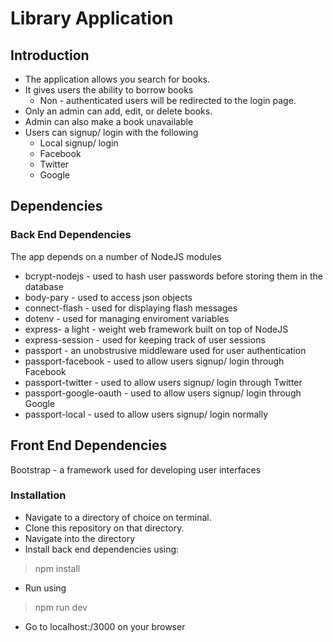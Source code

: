 # Library Application

## Introduction

* The application allows you search for books.
* It gives users the ability to borrow books
  + Non - authenticated users will be redirected to the login page.
* Only an admin can add, edit, or delete books.
* Admin can also make a book unavailable
* Users can signup/ login with the following
  + Local signup/ login
  + Facebook
  + Twitter
  + Google

## Dependencies
### Back End Dependencies
The app depends on a number of NodeJS modules
* bcrypt-nodejs - used to hash user passwords before storing them in the database
* body-pary - used to access json objects
* connect-flash - used for displaying flash messages
* dotenv - used for managing enviroment variables
* express- a light - weight web framework built on top of NodeJS
* express-session - used for keeping track of user sessions
* passport - an unobstrusive middleware used for user authentication
* passport-facebook - used to allow users signup/ login through Facebook
* passport-twitter - used to allow users signup/ login through Twitter
* passport-google-oauth - used to allow users signup/ login through Google
* passport-local - used to allow users signup/ login normally

## Front End Dependencies
Bootstrap - a framework used for developing user interfaces

### Installation
* Navigate to a directory of choice on terminal.
* Clone this repository on that directory.
* Navigate into the directory
* Install back end dependencies using:
> npm install
* Run using
> npm run dev
* Go to localhost:/3000 on your browser	